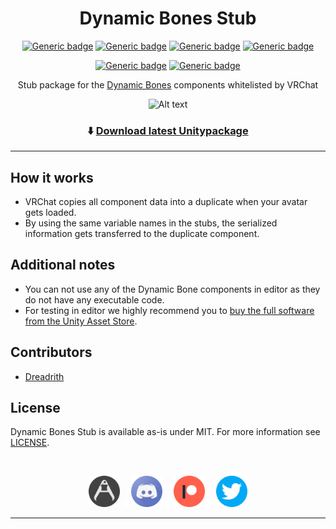 <div align="center">

# Dynamic Bones Stub

[![Generic badge](https://img.shields.io/github/downloads/VRLabs/Dynamic-Bones-Stub/total?label=Downloads)](https://github.com/VRLabs/Dynamic-Bones-Stub/releases/latest)
[![Generic badge](https://img.shields.io/badge/License-MIT-informational.svg)](https://github.com/VRLabs/Dynamic-Bones-Stub/blob/main/LICENSE)
[![Generic badge](https://img.shields.io/badge/Unity-2019.4.31f1-lightblue.svg)](https://unity3d.com/unity/whats-new/2019.4.31)
[![Generic badge](https://img.shields.io/badge/SDK-AvatarSDK3-lightblue.svg)](https://vrchat.com/home/download)

[![Generic badge](https://img.shields.io/discord/706913824607043605?color=%237289da&label=DISCORD&logo=Discord&style=for-the-badge)](https://discord.vrlabs.dev/)
[![Generic badge](https://img.shields.io/endpoint.svg?url=https%3A%2F%2Fshieldsio-patreon.vercel.app%2Fapi%3Fusername%3Dvrlabs%26type%3Dpatrons&style=for-the-badge)](https://patreon.vrlabs.dev/)

Stub package for the [Dynamic Bones](https://assetstore.unity.com/packages/tools/animation/dynamic-bone-16743) components whitelisted by VRChat

![Alt text]()

### ⬇️ [Download latest Unitypackage](https://github.com/VRLabs/Dynamic-Bones-Stub/releases/latest)

<!-- 
### 📦 [Add to VRChat Creator Companion]() -->

</div>

---

## How it works

* VRChat copies all component data into a duplicate when your avatar gets loaded.
* By using the same variable names in the stubs, the serialized information gets transferred to the duplicate component.

## Additional notes

* You can not use any of the Dynamic Bone components in editor as they do not have any executable code.
* For testing in editor we highly recommend you to [buy the full software from the Unity Asset Store](https://assetstore.unity.com/packages/tools/animation/dynamic-bone-16743).

## Contributors

* [Dreadrith](https://github.com/Dreadrith)

## License

Dynamic Bones Stub is available as-is under MIT. For more information see [LICENSE](https://github.com/VRLabs/Dynamic-Bones-Stub/blob/main/LICENSE).

​

<div align="center">

[<img src="https://github.com/VRLabs/Resources/raw/main/Icons/VRLabs.png" width="50" height="50">](https://vrlabs.dev "VRLabs")
<img src="https://github.com/VRLabs/Resources/raw/main/Icons/Empty.png" width="10">
[<img src="https://github.com/VRLabs/Resources/raw/main/Icons/Discord.png" width="50" height="50">](https://discord.vrlabs.dev/ "VRLabs")
<img src="https://github.com/VRLabs/Resources/raw/main/Icons/Empty.png" width="10">
[<img src="https://github.com/VRLabs/Resources/raw/main/Icons/Patreon.png" width="50" height="50">](https://patreon.vrlabs.dev/ "VRLabs")
<img src="https://github.com/VRLabs/Resources/raw/main/Icons/Empty.png" width="10">
[<img src="https://github.com/VRLabs/Resources/raw/main/Icons/Twitter.png" width="50" height="50">](https://twitter.com/vrlabsdev "VRLabs")

</div>

---
